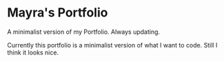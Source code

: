 # Mayra's Portfolio
A minimalist version of my Portfolio. Always updating.

Currently this portfolio is a minimalist version of what I want to code. Still I think it looks nice.
